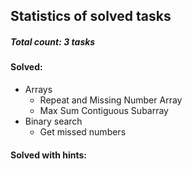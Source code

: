 ## Statistics of solved tasks

##### Total count: 3 tasks

#### Solved:
  - Arrays
    - Repeat and Missing Number Array
    - Max Sum Contiguous Subarray
  - Binary search
    - Get missed numbers
    
#### Solved with hints:
 